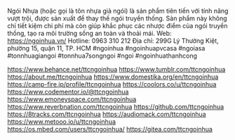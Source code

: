 Ngói Nhựa (hoặc gọi là tôn nhựa giả ngói) là sản phẩm tiên tiến với tính năng vượt trội, được sản xuất để thay thế ngói truyền thống. Sản phẩm này không chỉ tiết kiệm chi phí mà còn giúp khắc phục các nhược điểm của ngói truyền thống, tạo ra môi trường sống an toàn và thoải mái.
Web: https://ngoinhua.vn/
Hotline: 0963 310 212
Địa chỉ: 299G Lý Thường Kiệt, phường 15, quận 11, TP. HCM
#ngoinhua #ngoinhuapvcasa #ngoiasa #tonnhuagiangoi #tonnhua7songngoi #ngoi #ngoinhuathanhcong

https://www.behance.net/ttcngoinhua
https://www.tumblr.com/ttcngoinhua
https://about.me/ttcngoinhua
https://www.domestika.org/en/ttcngoinhua
https://camp-fire.jp/profile/ttcngoinhua
https://coolors.co/u/ttcngoinhua
https://www.codementor.io/@ttcngoinhua
https://www.emoneyspace.com/ttcngoinhua
https://www.reverbnation.com/ttcngoinhua
https://github.com/ttcngoinhua
https://8tracks.com/ttcngoinhua
https://audiomack.com/ttcngoinhua
https://www.metooo.io/u/ttcngoinhua
https://os.mbed.com/users/ttcngoinhua/
https://gitea.com/ttcngoinhua
